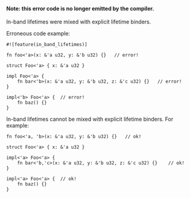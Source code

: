 #### Note: this error code is no longer emitted by the compiler.

In-band lifetimes were mixed with explicit lifetime binders.

Erroneous code example:

```ignore (feature got removed)
#![feature(in_band_lifetimes)]

fn foo<'a>(x: &'a u32, y: &'b u32) {}   // error!

struct Foo<'a> { x: &'a u32 }

impl Foo<'a> {
    fn bar<'b>(x: &'a u32, y: &'b u32, z: &'c u32) {}   // error!
}

impl<'b> Foo<'a> {  // error!
    fn baz() {}
}
```

In-band lifetimes cannot be mixed with explicit lifetime binders.
For example:

```
fn foo<'a, 'b>(x: &'a u32, y: &'b u32) {}   // ok!

struct Foo<'a> { x: &'a u32 }

impl<'a> Foo<'a> {
    fn bar<'b,'c>(x: &'a u32, y: &'b u32, z: &'c u32) {}    // ok!
}

impl<'a> Foo<'a> {  // ok!
    fn baz() {}
}
```
